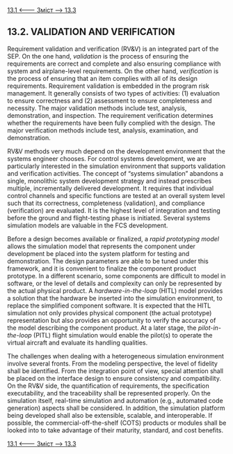 [13.1 <--- ](13_1.md) [   Зміст   ](README.md) [--> 13.3](13_3.md)

## 13.2. VALIDATION AND VERIFICATION

Requirement validation and verification (RV&V) is an integrated part of the SEP. On the one hand, *validation* is the process of ensuring the requirements are correct and complete and also ensuring compliance with system and airplane-level requirements. On the other hand, *verification* is the process of ensuring that an item complies with all of its design requirements. Requirement validation is embedded in the program risk management. It generally consists of two types of activities: (1) evaluation to ensure correctness and (2) assessment to ensure completeness and necessity. The major validation methods include test, analysis, demonstration, and inspection. The requirement verification determines whether the requirements have been fully complied with the design. The major verification methods include test, analysis, examination, and demonstration.

RV&V methods very much depend on the development environment that the systems engineer chooses. For control systems development, we are particularly interested in the simulation environment that supports validation and verification activities. The concept of “systems simulation” abandons a single, monolithic system development strategy and instead prescribes multiple, incrementally delivered development. It requires that individual control channels and specific functions are tested at an overall system level such that its correctness, completeness (validation), and compliance (verification) are evaluated. It is the highest level of integration and testing before the ground and flight-testing phase is initiated. Several systems simulation models are valuable in the FCS development.

Before a design becomes available or finalized, a *rapid prototyping model* allows the simulation model that represents the component under development be placed into the system platform for testing and demonstration. The design parameters are able to be tuned under this framework, and it is convenient to finalize the component product prototype. In a different scenario, some components are difficult to model in software, or the level of details and complexity can only be represented by the actual physical product. A *hardware-in-the-loop* (HITL) model provides a solution that the hardware be inserted into the simulation environment, to replace the simplified component software. It is expected that the HITL simulation not only provides physical component (the actual prototype) representation but also provides an opportunity to verify the accuracy of the model describing the component product. At a later stage, the *pilot-in-the-loop* (PITL) flight simulation would enable the pilot(s) to operate the virtual aircraft and evaluate its handling qualities.

The challenges when dealing with a heterogeneous simulation environment involve several fronts. From the modeling perspective, the level of fidelity shall be identified. From the integration point of view, special attention shall be placed on the interface design to ensure consistency and compatibility. On the RV&V side, the quantification of requirements, the specification executability, and the traceability shall be represented properly. On the simulation itself, real-time simulation and automation (e.g., automated code generation) aspects shall be considered. In addition, the simulation platform being developed shall also be extensible, scalable, and interoperable. If possible, the commercial-off-the-shelf (COTS) products or modules shall be looked into to take advantage of their maturity, standard, and cost benefits.

[13.1 <--- ](13_1.md) [   Зміст   ](README.md) [--> 13.3](13_3.md)